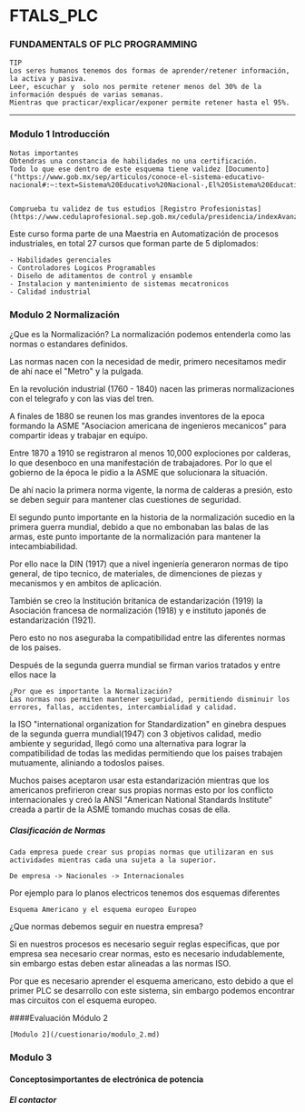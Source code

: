 # FTALS_PLC
### FUNDAMENTALS OF PLC PROGRAMMING


    TIP
    Los seres humanos tenemos dos formas de aprender/retener información, la activa y pasiva.
    Leer, escuchar y  solo nos permite retener menos del 30% de la información después de varias semanas.
    Mientras que practicar/explicar/exponer permite retener hasta el 95%.

_______________________________________________

    

### Modulo 1 Introducción


    Notas importantes
    Obtendras una constancia de habilidades no una certificación.
    Todo lo que ese dentro de este esquema tiene validez [Documento]("https://www.gob.mx/sep/articulos/conoce-el-sistema-educativo-nacional#:~:text=Sistema%20Educativo%20Nacional-,El%20Sistema%20Educativo%20Nacional%20est%C3%A1%20compuesto%20por%20los%20tipos%3A%20B%C3%A1sico,niveles%20Preescolar%2C%20Primaria%20y%20Secundaria.")


    Comprueba tu validez de tus estudios [Registro Profesionistas](https://www.cedulaprofesional.sep.gob.mx/cedula/presidencia/indexAvanzada.action)


Este curso forma parte de una Maestria en Automatización de procesos industriales, en total 27 cursos que forman parte de 5 diplomados:

    - Habilidades gerenciales
    - Controladores Logicos Programables
    - Diseño de aditamentos de control y ensamble
    - Instalacion y mantenimiento de sistemas mecatronicos
    - Calidad industrial


### Modulo 2 Normalización
¿Que es la Normalización?
La normalización podemos entenderla como las normas o estandares definidos. 

Las normas nacen con la necesidad de medir, primero necesitamos medir de ahí nace el "Metro" y la pulgada.

En la revolución industrial (1760 - 1840) nacen las primeras normalizaciones con el telegrafo y con las vias del tren.

A finales de 1880 se reunen los mas grandes inventores de la epoca formando la ASME "Asociacion americana de ingenieros mecanicos" para compartir ideas y trabajar en equipo.

Entre 1870 a 1910 se registraron al menos 10,000 explociones por calderas, lo que desenboco en una manifestación de trabajadores.
Por lo que el gobierno de la época le pidio a la ASME que solucionara la situación.

De ahí nacio la primera norma vigente, la norma de calderas a presión, esto se deben seguir para mantener clas cuestiones de seguridad.

El segundo punto importante en la historia de la normalización sucedio en la primera guerra mundial, debido a que no embonaban las balas de las armas, este punto importante de la normalización para mantener la intecambiabilidad.

Por ello nace la DIN (1917) que a nivel ingeniería generaron normas de tipo general, de tipo tecnico, de materiales, de dimenciones de piezas y mecanismos y en ambitos de aplicación.

También se creo la Institución britanica de estandarización (1919) la Asociación francesa de normalización (1918) y e instituto japonés de estandarización (1921).

Pero esto no nos aseguraba la compatibilidad entre las diferentes normas de los paises.

Después de la segunda guerra mundial se firman varios tratados y entre ellos nace la

    ¿Por que es importante la Normalización?
    Las normas nos permiten mantener seguridad, permitiendo disminuir los errores, fallas, accidentes, intercambialidad y calidad.

la ISO "international organization for Standardization" en ginebra despues de la segunda guerra mundial(1947) con 3 objetivos calidad, medio ambiente y seguridad, llegó como una alternativa para lograr la compatibilidad de todas las medidas permitiendo que los paises trabajen mutuamente, aliniando a todoslos paises.

Muchos paises aceptaron usar esta estandarización mientras que los americanos prefirieron crear sus propias normas esto por los conflicto internacionales y creó la ANSI "American National Standards Institute" creada a partir de la ASME tomando muchas cosas de ella. 

##### Clasificación de Normas
    
    Cada empresa puede crear sus propias normas que utilizaran en sus actividades mientras cada una sujeta a la superior.

    De empresa -> Nacionales -> Internacionales

Por ejemplo para lo planos electricos tenemos dos esquemas diferentes
    
    Esquema Americano y el esquema europeo Europeo

¿Que normas debemos seguir en nuestra empresa?

Si en nuestros procesos es necesario seguir reglas especificas, que por empresa sea necesario crear normas, esto es necesario indudablemente, sin embargo estas deben estar alineadas a las normas ISO.

Por que es necesario aprender el esquema americano, esto debido a que el primer PLC se desarrollo con este sistema, sin embargo podemos encontrar mas circuitos con el esquema europeo.

####Evaluación Módulo 2

    [Modulo 2](/cuestionario/modulo_2.md)

### Modulo 3
#### Conceptosimportantes de electrónica de potencia
##### El contactor